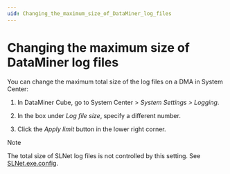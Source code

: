 ```yaml
---
uid: Changing_the_maximum_size_of_DataMiner_log_files
---
```


# Changing the maximum size of DataMiner log files

You can change the maximum total size of the log files on a DMA in System Center:

1. In DataMiner Cube, go to System Center \> *System Settings \> Logging*.

2. In the box under *Log file size*, specify a different number.

3. Click the *Apply limit* button in the lower right corner.

> [!NOTE]
> The total size of SLNet log files is not controlled by this setting. See [SLNet.exe.config](xref:SLNet_exe_config#slnetexeconfig).
